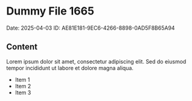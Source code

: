 # Dummy File 1665

Date: 2025-04-03
ID: AE81E181-9EC6-4266-8898-0AD5F8B65A94

## Content

Lorem ipsum dolor sit amet, consectetur adipiscing elit.
Sed do eiusmod tempor incididunt ut labore et dolore magna aliqua.

* Item 1
* Item 2
* Item 3
